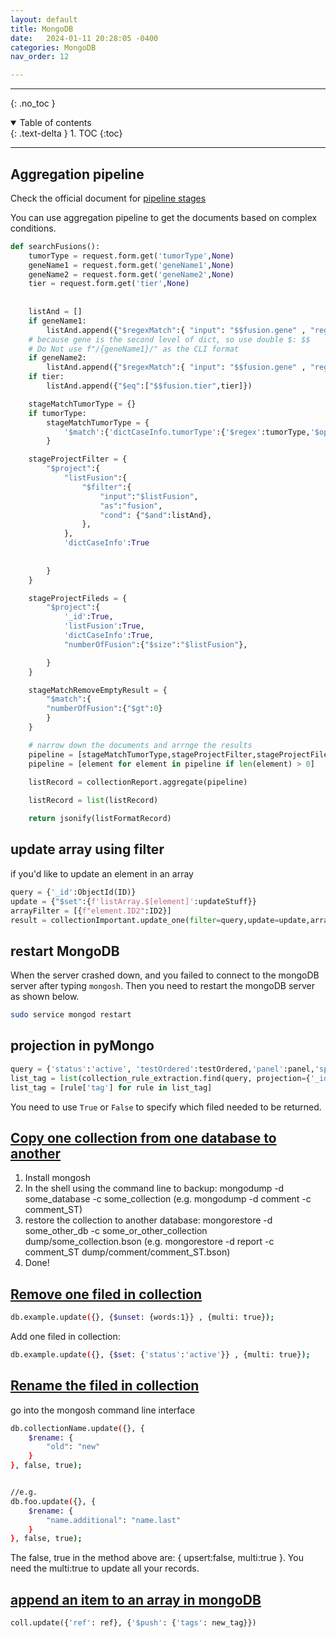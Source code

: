 ```yaml
---
layout: default
title: MongoDB
date:   2024-01-11 20:28:05 -0400
categories: MongoDB
nav_order: 12

---
```


---
{: .no_toc }

<details open markdown="block">
  <summary>
    Table of contents
  </summary>
  {: .text-delta }
1. TOC
{:toc}
</details>

---

## Aggregation pipeline

Check the official document for [pipeline stages](https://www.mongodb.com/docs/manual/reference/operator/aggregation-pipeline/)

You can use aggregation pipeline to get the documents based on complex conditions.

```python
def searchFusions():
    tumorType = request.form.get('tumorType',None)
    geneName1 = request.form.get('geneName1',None)
    geneName2 = request.form.get('geneName2',None)
    tier = request.form.get('tier',None)
    
    
    listAnd = []
    if geneName1:
        listAnd.append({"$regexMatch":{ "input": "$$fusion.gene" , "regex": f"{geneName1}", "options": "i" }})
    # because gene is the second level of dict, so use double $: $$
    # Do Not use f"/{geneName1}/" as the CLI format
    if geneName2:
        listAnd.append({"$regexMatch":{ "input": "$$fusion.gene" , "regex": f"{geneName2}", "options": "i" }})
    if tier:
        listAnd.append({"$eq":["$$fusion.tier",tier]})

    stageMatchTumorType = {}
    if tumorType:
        stageMatchTumorType = {
            '$match':{'dictCaseInfo.tumorType':{'$regex':tumorType,'$options':'i'}}
        }

    stageProjectFilter = {
        "$project":{
            "listFusion":{
                "$filter":{
                    "input":"$listFusion",
                    "as":"fusion",
                    "cond": {"$and":listAnd},
                },
            },
            'dictCaseInfo':True
            
        
        }
    }

    stageProjectFileds = {
        "$project":{
            '_id':True,
            'listFusion':True,
            'dictCaseInfo':True,
            "numberOfFusion":{"$size":"$listFusion"},

        }
    }

    stageMatchRemoveEmptyResult = {
        "$match":{
        "numberOfFusion":{"$gt":0}
        }
    }

    # narrow down the documents and arrnge the results
    pipeline = [stageMatchTumorType,stageProjectFilter,stageProjectFileds,stageMatchRemoveEmptyResult]
    pipeline = [element for element in pipeline if len(element) > 0]

    listRecord = collectionReport.aggregate(pipeline)
    
    listRecord = list(listRecord)

    return jsonify(listFormatRecord)
```

## update array using filter

if you'd like to update an element in an array 

```python
query = {'_id':ObjectId(ID)}
update = {"$set":{f'listArray.$[element]':updateStuff}}
arrayFilter = [{f"element.ID2":ID2}]
result = collectionImportant.update_one(filter=query,update=update,array_filters=arrayFilter)
```

## restart MongoDB

When the server crashed down, and you failed to connect to the mongoDB server after typing `mongosh`. Then you need to restart the mongoDB server as shown below.

```bash
sudo service mongod restart
```

## projection in pyMongo

```python
query = {'status':'active', 'testOrdered':testOrdered,'panel':panel,'specimen':specimen}
list_tag = list(collection_rule_extraction.find(query, projection={'_id':False,'tag':True}))
list_tag = [rule['tag'] for rule in list_tag]
```

You need to use `True` or `False` to specify which filed needed to be returned. 

## [Copy one collection from one database to another](https://stackoverflow.com/questions/11554762/how-to-copy-a-collection-from-one-database-to-another-in-mongodb)

1. Install mongosh
2. In the shell using the command line to backup: mongodump -d some_database -c some_collection (e.g. mongodump -d comment -c comment_ST)
3. restore the collection to another database: mongorestore -d some_other_db -c some_or_other_collection dump/some_collection.bson (e.g. mongorestore -d report -c comment_ST dump/comment/comment_ST.bson)
4. Done!

## [Remove one filed in collection](https://stackoverflow.com/questions/6851933/how-to-remove-a-field-completely-from-a-mongodb-document)

```bash
db.example.update({}, {$unset: {words:1}} , {multi: true});
```

Add one filed in collection:
```bash
db.example.update({}, {$set: {'status':'active'}} , {multi: true});
```

## [Rename the filed in collection](https://stackoverflow.com/questions/9254351/how-can-i-rename-a-field-for-all-documents-in-mongodb)

go into the mongosh command line interface

```bash
db.collectionName.update({}, {
    $rename: {
        "old": "new"
    }
}, false, true);


//e.g.
db.foo.update({}, {
    $rename: {
        "name.additional": "name.last"
    }
}, false, true);

```

The false, true in the method above are: { upsert:false, multi:true }. You need the multi:true to update all your records.

## [append an item to an array in mongoDB](https://stackoverflow.com/questions/33189258/append-item-to-mongodb-document-array-in-pymongo-without-re-insertion)

```python
coll.update({'ref': ref}, {'$push': {'tags': new_tag}})
```
